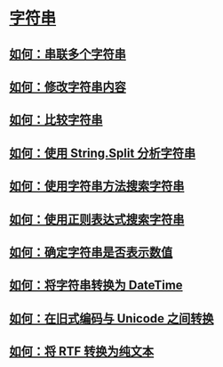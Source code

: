 # [字符串](index.md)
## [如何：串联多个字符串](how-to-concatenate-multiple-strings.md)
## [如何：修改字符串内容](how-to-modify-string-contents.md)
## [如何：比较字符串](how-to-compare-strings.md)
## [如何：使用 String.Split 分析字符串](how-to-parse-strings-using-string-split.md)
## [如何：使用字符串方法搜索字符串](how-to-search-strings-using-string-methods.md)
## [如何：使用正则表达式搜索字符串](how-to-search-strings-using-regular-expressions.md)
## [如何：确定字符串是否表示数值](how-to-determine-whether-a-string-represents-a-numeric-value.md)
## [如何：将字符串转换为 DateTime](how-to-convert-a-string-to-a-datetime.md)
## [如何：在旧式编码与 Unicode 之间转换](how-to-convert-between-legacy-encodings-and-unicode.md)
## [如何：将 RTF 转换为纯文本](how-to-convert-rtf-to-plain-text.md)

